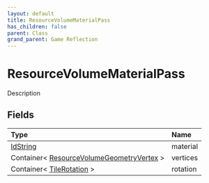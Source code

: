 ```yaml
---
layout: default
title: ResourceVolumeMaterialPass
has_children: false
parent: Class
grand_parent: Game Reflection
---
```

# ResourceVolumeMaterialPass
Description 

## Fields

| Type | Name |
|:----------|:--------------|
| [IdString](/riftbreaker-wiki/docs/game-reflection/components/id_string/) | material |
| Container< [ResourceVolumeGeometryVertex](/riftbreaker-wiki/docs/game-reflection/classes/resource_volume_geometry_vertex/) > | vertices |
| Container< [TileRotation](/riftbreaker-wiki/docs/game-reflection/enums/tile_rotation/) > | rotation |

